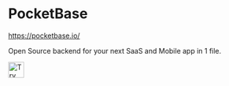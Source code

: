 # PocketBase

https://pocketbase.io/

Open Source backend for your next SaaS and Mobile app in 1 file.

<a href="https://idx.google.com/new?template=https://github.com/project-idx/community-templates/tree/main/pocketbase">
  <img height="32" alt="Try in IDX" src="https://cdn.idx.dev/btn/try_dark_32.svg">
</a>
